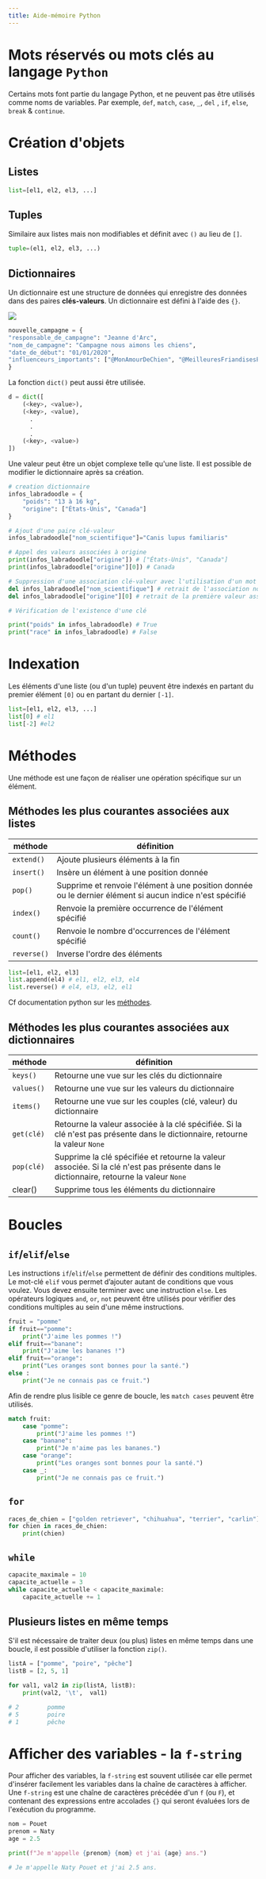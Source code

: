 ```yaml
---
title: Aide-mémoire Python
---
```


# Mots réservés ou mots clés au langage `Python`

Certains mots font partie du langage Python, et ne peuvent pas être utilisés comme noms de variables. Par exemple, `def`, `match`, `case`, `_`, `del` , `if`, `else`, `break` & `continue`.

# Création d'objets

## Listes

```python
list=[el1, el2, el3, ...]
```

## Tuples

Similaire aux listes mais non modifiables et définit avec `()` au lieu de `[]`.

```python
tuple=(el1, el2, el3, ...)
```

## Dictionnaires

Un dictionnaire est une structure de données qui enregistre des données dans des paires **clés-valeurs**. Un dictionnaire est défini à l'aide des `{}`.

![](https://user.oc-static.com/upload/2023/04/29/16827780421019_image9.png)

```Python
nouvelle_campagne = {
"responsable_de_campagne": "Jeanne d'Arc",
"nom_de_campagne": "Campagne nous aimons les chiens",
"date_de_début": "01/01/2020",
"influenceurs_importants": ["@MonAmourDeChien", "@MeilleuresFriandisesPourChiens"]
}
```

La fonction `dict()` peut aussi être utilisée.

```Python
d = dict([
    (<key>, <value>),
    (<key>, <value),
      .
      .
      .
    (<key>, <value>)
])
```

Une valeur peut être un objet complexe telle qu'une liste.
Il est possible de modifier le dictionnaire après sa création.

```python
# creation dictionnaire
infos_labradoodle = {
    "poids": "13 à 16 kg",
    "origine": ["États-Unis", "Canada"]
}

# Ajout d'une paire clé-valeur
infos_labradoodle["nom_scientifique"]="Canis lupus familiaris"

# Appel des valeurs associées à origine
print(infos_labradoodle["origine"]) # ["États-Unis", "Canada"]
print(infos_labradoodle["origine"][0]) # Canada

# Suppression d'une association clé-valeur avec l'utilisation d'un mot clé del
del infos_labradoodle["nom_scientifique"] # retrait de l'association nom_scientifique - Canis lupus familiaris
del infos_labradoodle["origine"][0] # retrait de la première valeur associée à origine

# Vérification de l'existence d'une clé

print("poids" in infos_labradoodle) # True
print("race" in infos_labradoodle) # False

```

# Indexation

Les éléments d'une liste (ou d'un tuple) peuvent être indexés en partant du premier élément `[0]` ou en partant du dernier `[-1]`.

```python
list=[el1, el2, el3, ...]
list[0] # el1
list[-2] #el2
```

# Méthodes

Une méthode est une façon de réaliser une opération spécifique sur un élément.

## Méthodes les plus courantes associées aux listes

| méthode     | définition                                                                                               |
| ----------- | -------------------------------------------------------------------------------------------------------- |
| `extend()`  | Ajoute plusieurs éléments à la fin                                                                       |
| `insert()`  | Insère un élément à une position donnée                                                                  |
| `pop()`     | Supprime et renvoie l'élément à une position donnée ou le dernier élément si aucun indice n'est spécifié |
| `index()`   | Renvoie la première occurrence de l'élément spécifié                                                     |
| `count()`   | Renvoie le nombre d'occurrences de l'élément spécifié                                                    |
| `reverse()` | Inverse l'ordre des éléments                                                                             |

```python
list=[el1, el2, el3]
list.append(el4) # el1, el2, el3, el4
list.reverse() # el4, el3, el2, el1
```

Cf documentation python sur les [méthodes](https://docs.python.org/fr/3/tutorial/datastructures.html).

## Méthodes les plus courantes associées aux dictionnaires

| méthode    | définition                                                                                                                             |
| ---------- | -------------------------------------------------------------------------------------------------------------------------------------- |
| `keys()`   | ​​Retourne une vue sur les clés du dictionnaire                                                                                        |
| `values()` | Retourne une vue sur les valeurs du dictionnaire                                                                                       |
| `items()`  | Retourne une vue sur les couples (clé, valeur) du dictionnaire                                                                         |
| `get(clé)` | Retourne la valeur associée à la clé spécifiée. Si la clé n'est pas présente dans le dictionnaire, retourne la valeur `None`           |
| `pop(clé)` | Supprime la clé spécifiée et retourne la valeur associée. Si la clé n'est pas présente dans le dictionnaire, retourne la valeur `None` |
| clear()    | Supprime tous les éléments du dictionnaire                                                                                             |

# Boucles

## `if`/`elif`/`else`

Les instructions `if`/`elif`/`else` permettent de définir des conditions multiples. Le mot-clé `elif` vous permet d’ajouter autant de conditions que vous voulez. Vous devez ensuite terminer avec une instruction `else`. Les opérateurs logiques `and`, `or`, `not` peuvent être utilisés pour vérifier des conditions multiples au sein d'une même instructions.

```python
fruit = "pomme"
if fruit=="pomme":
    print("J'aime les pommes !")
elif fruit=="banane":
    print("J'aime les bananes !")
elif fruit=="orange":
    print("Les oranges sont bonnes pour la santé.")
else :
    print("Je ne connais pas ce fruit.")
```

Afin de rendre plus lisible ce genre de boucle, les `match cases` peuvent être utilisés.

```python
match fruit:
    case "pomme":
        print("J'aime les pommes !")
    case "banane":
        print("Je n'aime pas les bananes.")
    case "orange":
        print("Les oranges sont bonnes pour la santé.")
    case _:
        print("Je ne connais pas ce fruit.")
```

## `for`

```python
races_de_chien = ["golden retriever", "chihuahua", "terrier", "carlin"]
for chien in races_de_chien:
    print(chien)
```

## `while`

```python
capacite_maximale = 10
capacite_actuelle = 3
while capacite_actuelle < capacite_maximale:
    capacite_actuelle += 1
```

## Plusieurs listes en même temps

S'il est nécessaire de traiter deux (ou plus) listes en même temps dans une boucle, il est possible d'utiliser la fonction `zip()`.

```python
listA = ["pomme", "poire", "pêche"]
listB = [2, 5, 1]

for val1, val2 in zip(listA, listB):
    print(val2, '\t',  val1)

# 2        pomme
# 5        poire
# 1        pêche
```

# Afficher des variables - la `f-string`

Pour afficher des variables, la `f-string` est souvent utilisée car elle permet d'insérer facilement les variables dans la chaîne de caractères à afficher. Une `f-string` est une chaîne de caractères précédée d'un `f` (ou `F`), et contenant des expressions entre accolades `{}` qui seront évaluées lors de l'exécution du programme.

```python
nom = Pouet
prenom = Naty
age = 2.5

print(f"Je m'appelle {prenom} {nom} et j'ai {age} ans.")

# Je m'appelle Naty Pouet et j'ai 2.5 ans.
```
